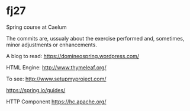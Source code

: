 # fj27
Spring course at Caelum

The commits are, ussualy about the exercise performed and, sometimes, minor adjustments or enhancements.


A blog to read:
https://domineospring.wordpress.com/

HTML Engine:
http://www.thymeleaf.org/

To see:
http://www.setupmyproject.com/

https://spring.io/guides/

HTTP Component
https://hc.apache.org/
